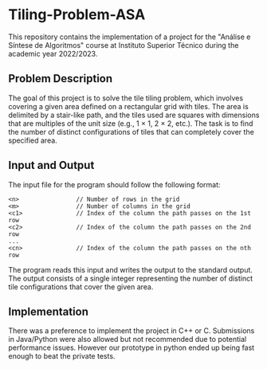 # Tiling-Problem-ASA

This repository contains the implementation of a project for the "Análise e Síntese de Algoritmos" course at Instituto Superior Técnico during the academic year 2022/2023.

## Problem Description
The goal of this project is to solve the tile tiling problem, which involves covering a given area defined on a rectangular grid with tiles. The area is delimited by a stair-like path, and the tiles used are squares with dimensions that are multiples of the unit size (e.g., 1 × 1, 2 × 2, etc.). The task is to find the number of distinct configurations of tiles that can completely cover the specified area.

## Input and Output
The input file for the program should follow the following format:

```
<n>                // Number of rows in the grid
<m>                // Number of columns in the grid
<c1>               // Index of the column the path passes on the 1st row
<c2>               // Index of the column the path passes on the 2nd row
...
<cn>               // Index of the column the path passes on the nth row
```

The program reads this input and writes the output to the standard output. The output consists of a single integer representing the number of distinct tile configurations that cover the given area.

## Implementation
There was a preference to implement the project in C++ or C. Submissions in Java/Python were also allowed but not recommended due to potential performance issues. However our prototype in python ended up being fast enough to beat the private tests.

